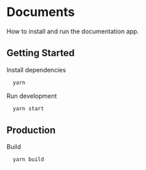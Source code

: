 # Documents

<p class="description">How to install and run the documentation app.</p>

## Getting Started

Install dependencies

```sh
  yarn
```

Run development

```sh
  yarn start
```

## Production

Build

```sh
  yarn build
```

